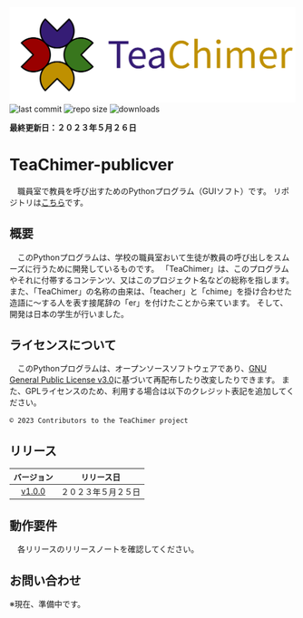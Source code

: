 ![logo](https://github.com/cyber-yuito723/TeaChimer-publicver/blob/main/logo/logo1.svg)
![last commit](https://img.shields.io/github/last-commit/cyber-yuito723/TeaChimer-publicver?style=flat-square)
![repo size](https://img.shields.io/github/repo-size/cyber-yuito723/TeaChimer-publicver?style=flat-square)
![downloads](https://img.shields.io/github/downloads/cyber-yuito723/TeaChimer-publicver/total?style=flat-square)

**最終更新日：２０２３年５月２６日**
# TeaChimer-publicver
　職員室で教員を呼び出すためのPythonプログラム（GUIソフト）です。
リポジトリは[こちら](https://github.com/cyber-yuito723/TeaChimer-publicver)です。


## 概要
　このPythonプログラムは、学校の職員室おいて生徒が教員の呼び出しをスムーズに行うために開発しているものです。
「TeaChimer」は、このプログラムやそれに付帯するコンテンツ、又はこのプロジェクト名などの総称を指します。
また、「TeaChimer」の名称の由来は、「teacher」と「chime」を掛け合わせた造語に～する人を表す接尾辞の「er」を付けたことから来ています。
そして、開発は日本の学生が行いました。


## ライセンスについて
　このPythonプログラムは、オープンソースソフトウェアであり、[GNU General Public License v3.0](https://github.com/cyber-yuito723/TeaChimer-publicver/blob/main/LICENSE)に基づいて再配布したり改変したりできます。
また、GPLライセンスのため、利用する場合は以下のクレジット表記を追加してください。
```
©️ 2023 Contributors to the TeaChimer project
```


## リリース
|バージョン|リリース日|
|:---:|:---:|
|[v1.0.0](https://github.com/cyber-yuito723/TeaChimer-publicver/releases/tag/v1.0.0)|２０２３年５月２５日|


## 動作要件
　各リリースのリリースノートを確認してください。


## お問い合わせ
※現在、準備中です。

